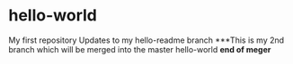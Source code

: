 # hello-world
My first repository
Updates to my hello-readme branch
***This is my 2nd branch which will be merged into the master hello-world
**end of meger**
